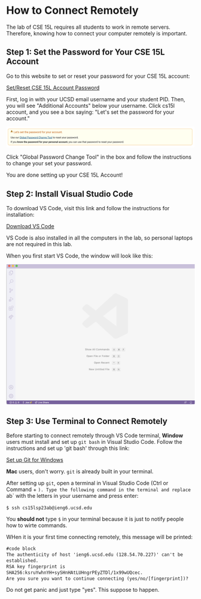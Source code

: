 # How to Connect Remotely
The lab of CSE 15L requires all students to work in remote servers. Therefore, knowing how to connect your computer remotely is important. 
## Step 1: Set the Password for Your CSE 15L Account
Go to this website to set or reset your password for your CSE 15L account: 

[Set/Reset CSE 15L Account Password](https://sdacs.ucsd.edu/~icc/index.php)

First, log in with your UCSD email username and your student PID. Then, you will see "Additional Accounts" below your username. Click cs15l account, and you see a box saying: "Let's set the password for your account."

![Image](ResetPassword.png)

Click "Global Password Change Tool" in the box and follow the instructions to change your set your password. 

You are done setting up your CSE 15L Account!

## Step 2: Install Visual Studio Code
To download VS Code, visit this link and follow the instructions for installation: 

[Download VS Code](https://code.visualstudio.com/download)

VS Code is also installed in all the computers in the lab, so personal laptops are not required in this lab. 

When you first start VS Code, the window will look like this: 


![Image](VSCodeScreen.png)

## Step 3: Use Terminal to Connect Remotely
Before starting to connect remotely through VS Code terminal, **Window** users must install and set up `git bash` in Visual Studio Code. Follow the instructions and set up 'git bash' through this link: 

[Set up Git for Windows](https://gitforwindows.org/)

**Mac** users, don't worry. `git` is already built in your terminal. 

After setting up `git`, open a terminal in Visual Studio Code (Ctrl or Command + `). Type the following command in the terminal and replace `ab` with the letters in your username and press enter: 

`$ ssh cs15lsp23ab@ieng6.ucsd.edu`

You **should not** type `$` in your terminal because it is just to notify people how to wirte commands. 

WHen it is your first time connecting remotely, this message will be printed: 
```
#code block
The authenticity of host 'ieng6.ucsd.edu (128.54.70.227)' can't be established.
RSA key fingerprint is SHA256:ksruYwhnYH+sySHnHAtLUHngrPEyZTDl/1x99wUQcec.
Are you sure you want to continue connecting (yes/no/[fingerprint])?
```

Do not get panic and just type "yes". This suppose to happen. 
